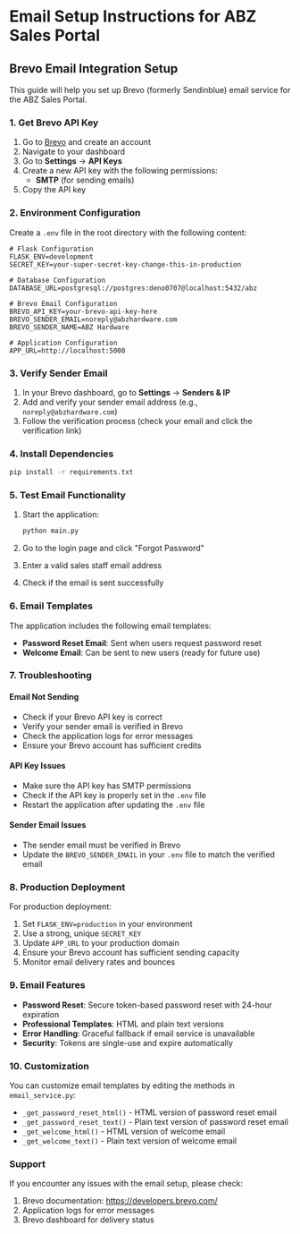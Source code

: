 # Email Setup Instructions for ABZ Sales Portal

## Brevo Email Integration Setup

This guide will help you set up Brevo (formerly Sendinblue) email service for the ABZ Sales Portal.

### 1. Get Brevo API Key

1. Go to [Brevo](https://www.brevo.com/) and create an account
2. Navigate to your dashboard
3. Go to **Settings** → **API Keys**
4. Create a new API key with the following permissions:
   - **SMTP** (for sending emails)
5. Copy the API key

### 2. Environment Configuration

Create a `.env` file in the root directory with the following content:

```env
# Flask Configuration
FLASK_ENV=development
SECRET_KEY=your-super-secret-key-change-this-in-production

# Database Configuration
DATABASE_URL=postgresql://postgres:deno0707@localhost:5432/abz

# Brevo Email Configuration
BREVO_API_KEY=your-brevo-api-key-here
BREVO_SENDER_EMAIL=noreply@abzhardware.com
BREVO_SENDER_NAME=ABZ Hardware

# Application Configuration
APP_URL=http://localhost:5000
```

### 3. Verify Sender Email

1. In your Brevo dashboard, go to **Settings** → **Senders & IP**
2. Add and verify your sender email address (e.g., `noreply@abzhardware.com`)
3. Follow the verification process (check your email and click the verification link)

### 4. Install Dependencies

```bash
pip install -r requirements.txt
```

### 5. Test Email Functionality

1. Start the application:
   ```bash
   python main.py
   ```

2. Go to the login page and click "Forgot Password"
3. Enter a valid sales staff email address
4. Check if the email is sent successfully

### 6. Email Templates

The application includes the following email templates:

- **Password Reset Email**: Sent when users request password reset
- **Welcome Email**: Can be sent to new users (ready for future use)

### 7. Troubleshooting

#### Email Not Sending
- Check if your Brevo API key is correct
- Verify your sender email is verified in Brevo
- Check the application logs for error messages
- Ensure your Brevo account has sufficient credits

#### API Key Issues
- Make sure the API key has SMTP permissions
- Check if the API key is properly set in the `.env` file
- Restart the application after updating the `.env` file

#### Sender Email Issues
- The sender email must be verified in Brevo
- Update the `BREVO_SENDER_EMAIL` in your `.env` file to match the verified email

### 8. Production Deployment

For production deployment:

1. Set `FLASK_ENV=production` in your environment
2. Use a strong, unique `SECRET_KEY`
3. Update `APP_URL` to your production domain
4. Ensure your Brevo account has sufficient sending capacity
5. Monitor email delivery rates and bounces

### 9. Email Features

- **Password Reset**: Secure token-based password reset with 24-hour expiration
- **Professional Templates**: HTML and plain text versions
- **Error Handling**: Graceful fallback if email service is unavailable
- **Security**: Tokens are single-use and expire automatically

### 10. Customization

You can customize email templates by editing the methods in `email_service.py`:
- `_get_password_reset_html()` - HTML version of password reset email
- `_get_password_reset_text()` - Plain text version of password reset email
- `_get_welcome_html()` - HTML version of welcome email
- `_get_welcome_text()` - Plain text version of welcome email

### Support

If you encounter any issues with the email setup, please check:
1. Brevo documentation: https://developers.brevo.com/
2. Application logs for error messages
3. Brevo dashboard for delivery status 